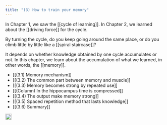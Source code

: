 ```yaml
---
title: "(3) How to train your memory"
---
```


In Chapter 1, we saw the [[cycle of learning]]. In Chapter 2, we learned about the [[driving force]] for the cycle.

By turning the cycle, do you keep going around the same place, or do you climb little by little like a [[spiral staircase]]?

It depends on whether knowledge obtained by one cycle accumulates or not. In this chapter, we learn about the accumulation of what we learned, in other words, the [[memory]].

- [[(3.1) Memory mechanism]]
- [[(3.2) The common part between memory and muscle]]
- [[(3.3) Memory becomes strong by repeated use]]
- [[(Column) In the hippocampus time is compressed]]
- [[(3.4) The output make memory strong]]
- [[(3.5) Spaced repetition method that lasts knowledge]]
- [[(3.6) Summary]]
<img src='https://scrapbox.io/api/pages/nishio/en/icon' alt='en.icon' height="19.5"/>